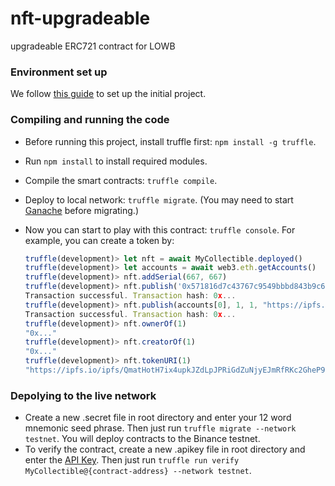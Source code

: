 # nft-upgradeable
upgradeable ERC721 contract for LOWB

### Environment set up

We follow [this guide](https://forum.openzeppelin.com/t/openzeppelin-upgrades-step-by-step-tutorial-for-truffle/3579) to set up the initial project.

### Compiling and running the code
- Before running this project, install truffle first: `npm install -g truffle`.

- Run `npm install` to install required modules.

- Compile the smart contracts: `truffle compile`.

- Deploy to local network: `truffle migrate`. (You may need to start [Ganache](https://www.trufflesuite.com/ganache) before migrating.)

- Now you can start to play with this contract: `truffle console`. For example, you can create a token by:

  ```javascript
  truffle(development)> let nft = await MyCollectible.deployed()
  truffle(development)> let accounts = await web3.eth.getAccounts()
  truffle(development)> nft.addSerial(667, 667)
  truffle(development)> nft.publish('0x571816d7c43767c9549bbbd843b9c6e2c7560cab', 1, 1, "https://ipfs.io/ipfs/QmatHotH7ix4upkJZdLpJPRiGdZuNjyEJmRfRKc2GheP9Z", 0)
  Transaction successful. Transaction hash: 0x...
  truffle(development)> nft.publish(accounts[0], 1, 1, "https://ipfs.io/ipfs/QmQax9La6KjbFp4qbjwL2ucYCazZcVr9jSYuhrqgsDMpwb", 0)
  Transaction successful. Transaction hash: 0x...
  truffle(development)> nft.ownerOf(1)
  "0x..."
  truffle(development)> nft.creatorOf(1)
  "0x..."
  truffle(development)> nft.tokenURI(1)
  "https://ipfs.io/ipfs/QmatHotH7ix4upkJZdLpJPRiGdZuNjyEJmRfRKc2GheP9Z"
  ```
### Depolying to the live network

- Create a new .secret file in root directory and enter your 12 word mnemonic seed phrase. Then just run `truffle migrate --network testnet`. You will deploy contracts to the Binance testnet.
- To verify the contract, create a new .apikey file in root directory and enter the [API Key](https://bscscan.com/myapikey). Then just run `truffle run verify MyCollectible@{contract-address} --network testnet`.